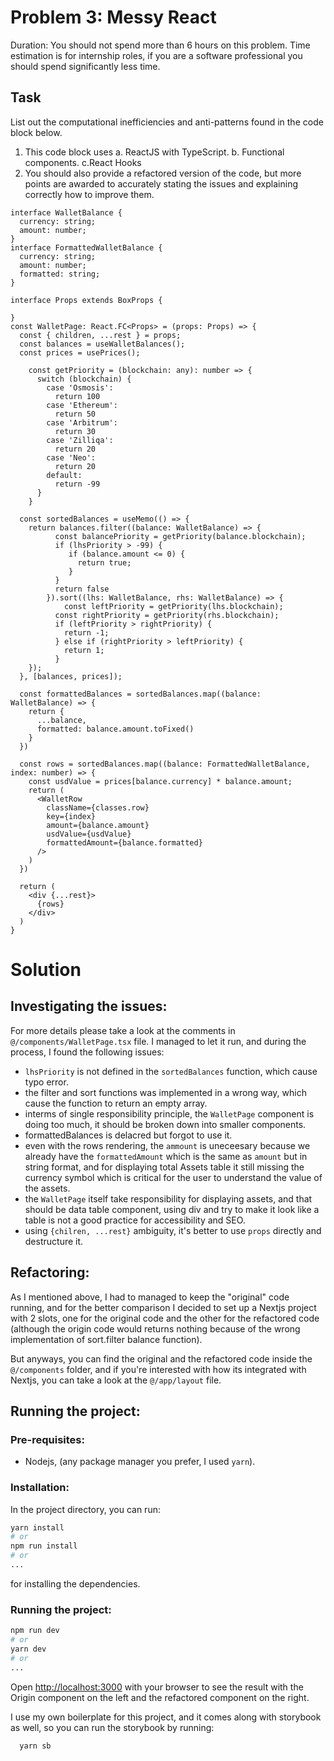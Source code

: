 # Problem 3: Messy React

Duration: You should not spend more than 6 hours on this problem.
Time estimation is for internship roles, if you are a software professional you should spend significantly less time.

## Task

List out the computational inefficiencies and anti-patterns found in the code block below.

1. This code block uses
   a. ReactJS with TypeScript.
   b. Functional components.
   c.React Hooks
2. You should also provide a refactored version of the code, but more points are awarded to accurately stating the issues and explaining correctly how to improve them.

```
interface WalletBalance {
  currency: string;
  amount: number;
}
interface FormattedWalletBalance {
  currency: string;
  amount: number;
  formatted: string;
}

interface Props extends BoxProps {

}
const WalletPage: React.FC<Props> = (props: Props) => {
  const { children, ...rest } = props;
  const balances = useWalletBalances();
  const prices = usePrices();

	const getPriority = (blockchain: any): number => {
	  switch (blockchain) {
	    case 'Osmosis':
	      return 100
	    case 'Ethereum':
	      return 50
	    case 'Arbitrum':
	      return 30
	    case 'Zilliqa':
	      return 20
	    case 'Neo':
	      return 20
	    default:
	      return -99
	  }
	}

  const sortedBalances = useMemo(() => {
    return balances.filter((balance: WalletBalance) => {
		  const balancePriority = getPriority(balance.blockchain);
		  if (lhsPriority > -99) {
		     if (balance.amount <= 0) {
		       return true;
		     }
		  }
		  return false
		}).sort((lhs: WalletBalance, rhs: WalletBalance) => {
			const leftPriority = getPriority(lhs.blockchain);
		  const rightPriority = getPriority(rhs.blockchain);
		  if (leftPriority > rightPriority) {
		    return -1;
		  } else if (rightPriority > leftPriority) {
		    return 1;
		  }
    });
  }, [balances, prices]);

  const formattedBalances = sortedBalances.map((balance: WalletBalance) => {
    return {
      ...balance,
      formatted: balance.amount.toFixed()
    }
  })

  const rows = sortedBalances.map((balance: FormattedWalletBalance, index: number) => {
    const usdValue = prices[balance.currency] * balance.amount;
    return (
      <WalletRow
        className={classes.row}
        key={index}
        amount={balance.amount}
        usdValue={usdValue}
        formattedAmount={balance.formatted}
      />
    )
  })

  return (
    <div {...rest}>
      {rows}
    </div>
  )
}
```

# Solution

## Investigating the issues:

For more details please take a look at the comments in `@/components/WalletPage.tsx` file. I managed to let it run, and during the process, I found the following issues:

- `lhsPriority` is not defined in the `sortedBalances` function, which cause typo error.
- the filter and sort functions was implemented in a wrong way, which cause the function to return an empty array.
- interms of single responsibility principle, the `WalletPage` component is doing too much, it should be broken down into smaller components.
- formattedBalances is delacred but forgot to use it.
- even with the rows rendering, the `ammount` is uneceesary because we already have the `formattedAmount` which is the same as `amount` but in string format, and for displaying total Assets table it still missing the currency symbol which is critical for the user to understand the value of the assets.
- the `WalletPage` itself take responsibility for displaying assets, and that should be data table component, using div and try to make it look like a table is not a good practice for accessibility and SEO.
- using `{chilren, ...rest}` ambiguity, it's better to use `props` directly and destructure it.

## Refactoring:

As I mentioned above, I had to managed to keep the "original" code running, and for the better comparison I decided to set up a Nextjs project with 2 slots, one for the original code and the other for the refactored code (although the origin code would returns nothing because of the wrong implementation of sort.filter balance function).

But anyways, you can find the original and the refactored code inside the `@/components` folder, and if you're interested with how its integrated with Nextjs, you can take a look at the `@/app/layout` file.

## Running the project:

### Pre-requisites:

- Nodejs, (any package manager you prefer, I used `yarn`).

### Installation:

In the project directory, you can run:

```bash
yarn install
# or
npm run install
# or
...
```

for installing the dependencies.

### Running the project:

```bash
npm run dev
# or
yarn dev
# or
...
```

Open [http://localhost:3000](http://localhost:3000) with your browser to see the result with the Origin component on the left and the refactored component on the right.

I use my own boilerplate for this project, and it comes along with storybook as well, so you can run the storybook by running:

```bash
  yarn sb
```
